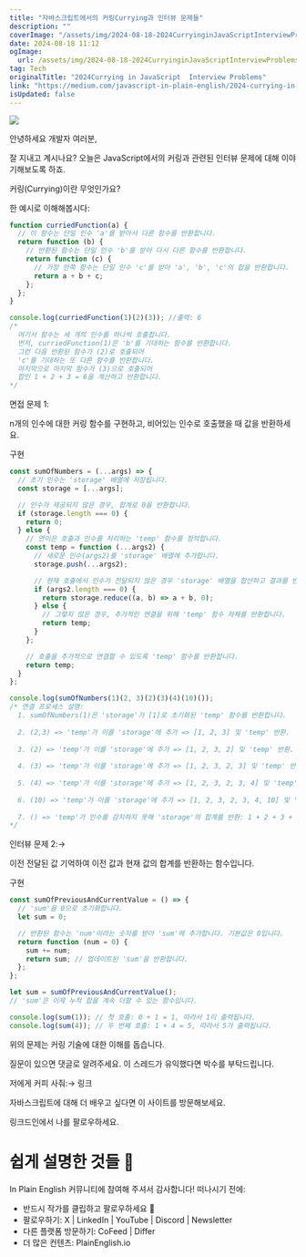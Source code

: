 ```yaml
---
title: "자바스크립트에서의 커링Currying과 인터뷰 문제들"
description: ""
coverImage: "/assets/img/2024-08-18-2024CurryinginJavaScriptInterviewProblems_0.png"
date: 2024-08-18 11:12
ogImage:
  url: /assets/img/2024-08-18-2024CurryinginJavaScriptInterviewProblems_0.png
tag: Tech
originalTitle: "2024Currying in JavaScript  Interview Problems"
link: "https://medium.com/javascript-in-plain-english/2024-currying-in-javascript-interview-problems-78c7d14adb7b"
isUpdated: false
---
```


<img src="/assets/img/2024-08-18-2024CurryinginJavaScriptInterviewProblems_0.png" />

안녕하세요 개발자 여러분,

잘 지내고 계시나요? 오늘은 JavaScript에서의 커링과 관련된 인터뷰 문제에 대해 이야기해보도록 하죠.

커링(Currying)이란 무엇인가요?

<!-- cozy-coder - 수평 -->

<ins class="adsbygoogle"
     style="display:block"
     data-ad-client="ca-pub-4877378276818686"
     data-ad-slot="1107185301"
     data-ad-format="auto"
     data-full-width-responsive="true"></ins>

<script>
     (adsbygoogle = window.adsbygoogle || []).push({});
</script>

한 예시로 이해해봅시다:

```js
function curriedFunction(a) {
  // 이 함수는 단일 인수 'a'를 받아서 다른 함수를 반환합니다.
  return function (b) {
    // 반환된 함수는 단일 인수 'b'를 받아 다시 다른 함수를 반환합니다.
    return function (c) {
      // 가장 안쪽 함수는 단일 인수 'c'를 받아 'a', 'b', 'c'의 합을 반환합니다.
      return a + b + c;
    };
  };
}

console.log(curriedFunction(1)(2)(3)); //출력: 6
/* 
  여기서 함수는 세 개의 인수를 하나씩 호출합니다.
  먼저, curriedFunction(1)은 'b'를 기대하는 함수를 반환합니다.
  그런 다음 반환된 함수가 (2)로 호출되어 
  'c'를 기대하는 또 다른 함수를 반환합니다.
  마지막으로 마지막 함수가 (3)으로 호출되어 
  합인 1 + 2 + 3 = 6을 계산하고 반환합니다.
*/
```

면접 문제 1:

n개의 인수에 대한 커링 함수를 구현하고, 비어있는 인수로 호출했을 때 값을 반환하세요.

<!-- cozy-coder - 수평 -->

<ins class="adsbygoogle"
     style="display:block"
     data-ad-client="ca-pub-4877378276818686"
     data-ad-slot="1107185301"
     data-ad-format="auto"
     data-full-width-responsive="true"></ins>

<script>
     (adsbygoogle = window.adsbygoogle || []).push({});
</script>

구현

```js
const sumOfNumbers = (...args) => {
  // 초기 인수는 'storage' 배열에 저장됩니다.
  const storage = [...args];

  // 인수가 제공되지 않은 경우, 합계로 0을 반환합니다.
  if (storage.length === 0) {
    return 0;
  } else {
    // 연이은 호출과 인수를 처리하는 'temp' 함수를 정의합니다.
    const temp = function (...args2) {
      // 새로운 인수(args2)를 'storage' 배열에 추가합니다.
      storage.push(...args2);

      // 현재 호출에서 인수가 전달되지 않은 경우 'storage' 배열을 합산하고 결과를 반환합니다.
      if (args2.length === 0) {
        return storage.reduce((a, b) => a + b, 0);
      } else {
        // 그렇지 않은 경우, 추가적인 연결을 위해 'temp' 함수 자체를 반환합니다.
        return temp;
      }
    };

    // 호출을 추가적으로 연결할 수 있도록 'temp' 함수를 반환합니다.
    return temp;
  }
};

console.log(sumOfNumbers(1)(2, 3)(2)(3)(4)(10)());
/* 연결 프로세스 설명:
  1. sumOfNumbers(1)은 'storage'가 [1]로 초기화된 'temp' 함수를 반환합니다.
  
  2. (2,3) => 'temp'가 이를 'storage'에 추가 => [1, 2, 3] 및 'temp' 반환.
  
  3. (2) => 'temp'가 이를 'storage'에 추가 => [1, 2, 3, 2] 및 'temp' 반환.
  
  4. (3) => 'temp'가 이를 'storage'에 추가 => [1, 2, 3, 2, 3] 및 'temp' 반환.
  
  5. (4) => 'temp'가 이를 'storage'에 추가 => [1, 2, 3, 2, 3, 4] 및 'temp' 반환.
  
  6. (10) => 'temp'가 이를 'storage'에 추가 => [1, 2, 3, 2, 3, 4, 10] 및 'temp' 반환.
  
  7. () => 'temp'가 인수를 감지하지 못해 'storage'의 합계를 반환: 1 + 2 + 3 + 2 + 3 + 4 + 10 = 25.
*/
```

인터뷰 문제 2:→

이전 전달된 값 기억하여 이전 값과 현재 값의 합계를 반환하는 함수입니다.

<!-- cozy-coder - 수평 -->

<ins class="adsbygoogle"
     style="display:block"
     data-ad-client="ca-pub-4877378276818686"
     data-ad-slot="1107185301"
     data-ad-format="auto"
     data-full-width-responsive="true"></ins>

<script>
     (adsbygoogle = window.adsbygoogle || []).push({});
</script>

구현

```js
const sumOfPreviousAndCurrentValue = () => {
  // 'sum'을 0으로 초기화합니다.
  let sum = 0;

  // 반환된 함수는 'num'이라는 숫자를 받아 'sum'에 추가합니다. 기본값은 0입니다.
  return function (num = 0) {
    sum += num;
    return sum; // 업데이트된 'sum'을 반환합니다.
  };
};

let sum = sumOfPreviousAndCurrentValue();
// 'sum'은 이제 누적 합을 계속 더할 수 있는 함수입니다.

console.log(sum(1)); // 첫 호출: 0 + 1 = 1, 따라서 1이 출력됩니다.
console.log(sum(4)); // 두 번째 호출: 1 + 4 = 5, 따라서 5가 출력됩니다.
```

위의 문제는 커링 기술에 대한 이해를 돕습니다.

질문이 있으면 댓글로 알려주세요. 이 스레드가 유익했다면 박수를 부탁드립니다.

<!-- cozy-coder - 수평 -->

<ins class="adsbygoogle"
     style="display:block"
     data-ad-client="ca-pub-4877378276818686"
     data-ad-slot="1107185301"
     data-ad-format="auto"
     data-full-width-responsive="true"></ins>

<script>
     (adsbygoogle = window.adsbygoogle || []).push({});
</script>

저에게 커피 사줘:→ 링크

자바스크립트에 대해 더 배우고 싶다면 이 사이트를 방문해보세요.

링크드인에서 나를 팔로우하세요.

# 쉽게 설명한 것들 🚀

<!-- cozy-coder - 수평 -->

<ins class="adsbygoogle"
     style="display:block"
     data-ad-client="ca-pub-4877378276818686"
     data-ad-slot="1107185301"
     data-ad-format="auto"
     data-full-width-responsive="true"></ins>

<script>
     (adsbygoogle = window.adsbygoogle || []).push({});
</script>

In Plain English 커뮤니티에 참여해 주셔서 감사합니다! 떠나시기 전에:

- 반드시 작가를 클립하고 팔로우하세요 👏
- 팔로우하기: X | LinkedIn | YouTube | Discord | Newsletter
- 다른 플랫폼 방문하기: CoFeed | Differ
- 더 많은 컨텐츠: PlainEnglish.io
